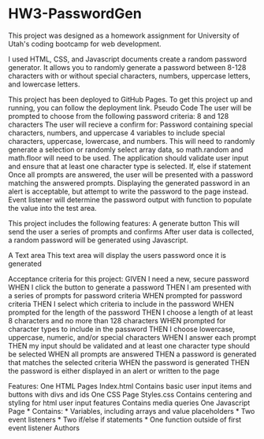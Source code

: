 # HW3-PasswordGen

This project was designed as a homework assignment for University of Utah's coding bootcamp for web development.

I used HTML, CSS, and Javascript documents create a random password generator. It allows you to randomly generate a password between 8-128 characters with or without special characters, numbers, uppercase letters, and lowercase letters.

This project has been deployed to GitHub Pages. To get this project up and running, you can follow the deployment link.
Pseudo Code
The user will be prompted to choose from the following password criteria: 8 and 128 characters
The user will recieve a confirm for:
Password containing special characters, numbers, and uppercase
4 variables to include special characters, uppercase, lowercase, and numbers.
This will need to randomly generate a selection or randomly select array data, so math.random and math.floor will need to be used.
The application should validate user input and ensure that at least one character type is selected.
If, else if statement
Once all prompts are answered, the user will be presented with a password matching the answered prompts. Displaying the generated password in an alert is acceptable, but attempt to write the password to the page instead.
Event listener will determine the password output with function to populate the value into the test area.

This project includes the following features:
A generate button
This will send the user a series of prompts and confirms
After user data is collected, a random password will be generated using Javascript.

A Text area
This text area will display the users password once it is generated

Acceptance criteria for this project:
GIVEN I need a new, secure password
WHEN I click the button to generate a password
THEN I am presented with a series of prompts for password criteria
WHEN prompted for password criteria
THEN I select which criteria to include in the password
WHEN prompted for the length of the password
THEN I choose a length of at least 8 characters and no more than 128 characters
WHEN prompted for character types to include in the password
THEN I choose lowercase, uppercase, numeric, and/or special characters
WHEN I answer each prompt
THEN my input should be validated and at least one character type should be selected
WHEN all prompts are answered
THEN a password is generated that matches the selected criteria
WHEN the password is generated
THEN the password is either displayed in an alert or written to the page

Features:
One HTML Pages
Index.html
Contains basic user input items and buttons with divs and ids
One CSS Page
Styles.css
Contains centering and styling for html user input features
Contains media queries
One Javascript Page * Contains: * Variables, including arrays and value placeholders * Two event listeners * Two if/else if statements * One function outside of first event listener
Authors

